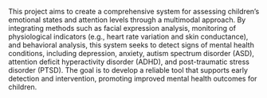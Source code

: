 This project aims to create a comprehensive system for assessing children’s emotional states and attention levels through a multimodal approach. By integrating methods such as facial expression analysis, monitoring of physiological indicators (e.g., heart rate variation and skin conductance), and behavioral analysis, this system seeks to detect signs of mental health conditions, including depression, anxiety, autism spectrum disorder (ASD), attention deficit hyperactivity disorder (ADHD), and post-traumatic stress disorder (PTSD). The goal is to develop a reliable tool that supports early detection and intervention, promoting improved mental health outcomes for children.






